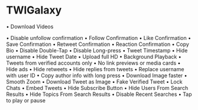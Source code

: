 # TWIGalaxy


• Download Videos

• Disable unfollow confirmation
• Follow Confirmation
• Like Confirmation
• Save Confirmation
• Retweet Confirmation
• Reaction Confirmation
• Copy Bio
• Disable Double-Tap
• Disable Long-press
• Tweet Timestamp
• Hide username 
• Hide Tweet Date
• Upload full HD
• Background Playback
• Tweets from verified accounts only
• No link previews or media cards
• Hide ads
• Hide retweets
• Hide replies from tweets
• Replace username with user ID
• Copy author info with long press
• Download Image faster
• Smooth Zoom
• Download Tweet as Image
• Fake Verified Tweet
• Lock Chats 
• Embed Tweets
• Hide Subscribe Button
• Hide Users From Search Results
• Hide Topics From Search Results
• Disable Recent Searches
• Tap to play or pause
